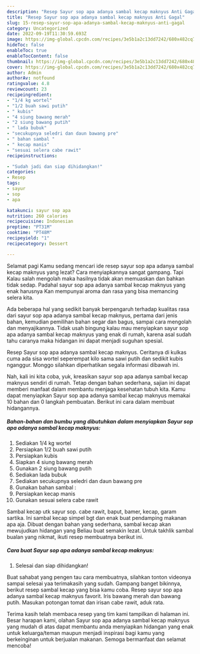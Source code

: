 ```yaml
---
description: "Resep Sayur sop apa adanya sambal kecap maknyus Anti Gagal"
title: "Resep Sayur sop apa adanya sambal kecap maknyus Anti Gagal"
slug: 15-resep-sayur-sop-apa-adanya-sambal-kecap-maknyus-anti-gagal
category: Uncategorized
date: 2022-09-19T11:30:59.693Z
image: https://img-global.cpcdn.com/recipes/3e5b1a2c13dd7242/680x482cq70/sayur-sop-apa-adanya-sambal-kecap-maknyus-foto-resep-utama.jpg
hideToc: false
enableToc: true
enableTocContent: false
thumbnail: https://img-global.cpcdn.com/recipes/3e5b1a2c13dd7242/680x482cq70/sayur-sop-apa-adanya-sambal-kecap-maknyus-foto-resep-utama.jpg
cover: https://img-global.cpcdn.com/recipes/3e5b1a2c13dd7242/680x482cq70/sayur-sop-apa-adanya-sambal-kecap-maknyus-foto-resep-utama.jpg
author: Admin
authorAv: notfound
ratingvalue: 4.8
reviewcount: 23
recipeingredient:
- "1/4 kg wortel"
- "1/2 buah sawi putih"
- " kubis"
- "4 siung bawang merah"
- "2 siung bawang putih"
- " lada bubuk"
- "secukupnya seledri dan daun bawang pre"
- " bahan sambal "
- " kecap manis"
- "sesuai selera cabe rawit"
recipeinstructions:

- "Sudah jadi dan siap dihidangkan!"
categories:
- Resep
tags:
- sayur
- sop
- apa

katakunci: sayur sop apa 
nutrition: 260 calories
recipecuisine: Indonesian
preptime: "PT31M"
cooktime: "PT48M"
recipeyield: "1"
recipecategory: Dessert

---
```



Selamat pagi Kamu sedang mencari ide resep sayur sop apa adanya sambal kecap maknyus yang lezat? Cara menyiapkannya sangat gampang. Tapi Kalau salah mengolah maka hasilnya tidak akan memuaskan dan bahkan tidak sedap. Padahal sayur sop apa adanya sambal kecap maknyus yang enak harusnya Kan mempunyai aroma dan rasa yang bisa memancing selera kita.


Ada beberapa hal yang sedikit banyak berpengaruh terhadap kualitas rasa dari sayur sop apa adanya sambal kecap maknyus, pertama dari jenis bahan, kemudian pemilihan bahan segar dan bagus, sampai cara mengolah dan menyajikannya. Tidak usah bingung kalau mau menyiapkan sayur sop apa adanya sambal kecap maknyus yang enak di rumah, karena asal sudah tahu caranya maka hidangan ini dapat menjadi suguhan spesial.

Resep Sayur sop apa adanya sambal kecap maknyus. Ceritanya di kulkas cuma ada sisa wortel seperempat kilo sama sawi putih dan sedikit kubis nganggur. Monggo silahkan diperhatikan segala informasi dibawah ini.


Nah, kali ini kita coba, yuk, kreasikan sayur sop apa adanya sambal kecap maknyus sendiri di rumah. Tetap dengan bahan sederhana, sajian ini dapat memberi manfaat dalam membantu menjaga kesehatan tubuh kita. Kamu dapat menyiapkan Sayur sop apa adanya sambal kecap maknyus memakai 10 bahan dan 0 langkah pembuatan. Berikut ini cara dalam membuat hidangannya.

<!--inarticleads1-->

##### Bahan-bahan dan bumbu yang dibutuhkan dalam menyiapkan Sayur sop apa adanya sambal kecap maknyus:

1. Sediakan 1/4 kg wortel
1. Persiapkan 1/2 buah sawi putih
1. Persiapkan  kubis
1. Siapkan 4 siung bawang merah
1. Gunakan 2 siung bawang putih
1. Sediakan  lada bubuk
1. Sediakan secukupnya seledri dan daun bawang pre
1. Gunakan  bahan sambal :
1. Persiapkan  kecap manis
1. Gunakan sesuai selera cabe rawit


Sambal kecap utk sayur sop. cabe rawit, baput, bamer, kecap, garam sartika. Ini sambal kecap simpel bgt dan enak buat pendamping makanan apa aja. Dibuat dengan bahan yang sederhana, sambal kecap akan mewujudkan hidangan yang Beliau buat semakin lezat. Untuk takhlik sambal bualan yang nikmat, ikuti resep membuatnya berikut ini. 

<!--inarticleads2-->

##### Cara buat Sayur sop apa adanya sambal kecap maknyus:


1. Selesai dan siap dihidangkan!

Buat sahabat yang pengen tau cara membuatnya, silahkan tonton videonya sampai selesai yaa terimakasih yang sudah. Gampang banget bikinnya, berikut resep sambal kecap yang bisa kamu coba. Resep sayur sop apa adanya sambal kecap maknyus favorit. Iris bawang merah dan bawang putih. Masukan potongan tomat dan irisan cabe rawit, aduk rata. 

Terima kasih telah membaca resep yang tim kami tampilkan di halaman ini. Besar harapan kami, olahan Sayur sop apa adanya sambal kecap maknyus yang mudah di atas dapat membantu anda menyiapkan hidangan yang enak untuk keluarga/teman maupun menjadi inspirasi bagi kamu yang berkeinginan untuk berjualan makanan. Semoga bermanfaat dan selamat mencoba!
